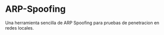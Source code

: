 # ARP-Spoofing
Una herramienta sencilla de ARP Spoofing para pruebas de penetracion en redes locales.
